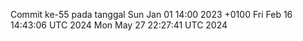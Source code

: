 Commit ke-55 pada tanggal Sun Jan 01 14:00 2023 +0100
Fri Feb 16 14:43:06 UTC 2024
Mon May 27 22:27:41 UTC 2024
